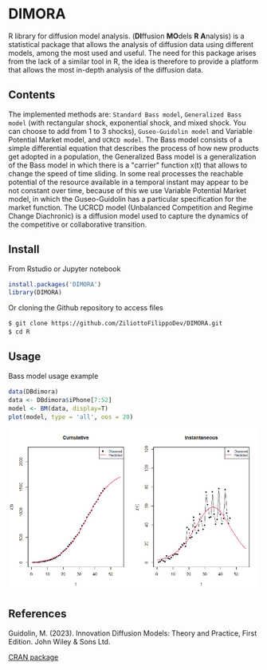 # DIMORA
R library for diffusion model analysis. (**DI**ffusion **MO**dels **R** **A**nalysis) is a statistical package that allows the analysis of diffusion data using different models, among the most used and useful. The need for this package arises from the lack of a similar tool in R, the idea is therefore to provide a platform that allows the most in-depth analysis of the diffusion data.

## Contents

The implemented methods are: `Standard Bass model`, `Generalized Bass model` (with rectangular shock, exponential shock, and mixed shock. You can choose to add from 1 to 3 shocks), `Guseo-Guidolin model` and Variable Potential Market model, and `UCRCD model`. The Bass model consists of a simple differential equation that describes the process of how new products get adopted in a population, the Generalized Bass model is a generalization of the Bass model in which there is a "carrier" function x(t) that allows to change the speed of time sliding. In some real processes the reachable potential of the resource available in a temporal instant may appear to be not constant over time, because of this we use Variable Potential Market model, in which the Guseo-Guidolin has a particular specification for the market function. The UCRCD model (Unbalanced Competition and Regime Change Diachronic) is a diffusion model used to capture the dynamics of the competitive or collaborative transition.

## Install
From Rstudio or Jupyter notebook
```R
install.packages('DIMORA') 
library(DIMORA)
```

Or cloning the Github repository to access files

```bash
$ git clone https://github.com/ZiliottoFilippoDev/DIMORA.git
$ cd R
```

## Usage
Bass model usage example

```R
data(DBdimora)
data <- DBdimora$iPhone[7:52]
model <- BM(data, display=T)
plot(model, type = 'all', oos = 20)
```

![Plot example](Rplot.png)

## References
Guidolin, M. (2023). Innovation Diffusion Models: Theory and Practice, First Edition. John Wiley & Sons Ltd.

[CRAN package](https://CRAN.R-project.org/package=DIMORA)
